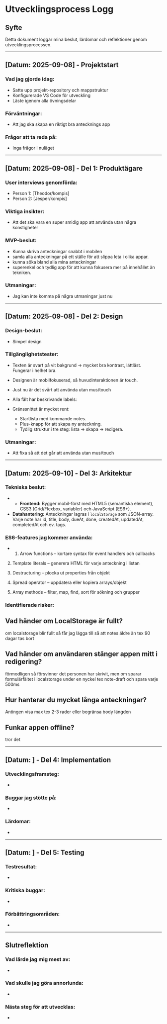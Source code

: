 # Utvecklingsprocess Logg

## Syfte
Detta dokument loggar mina beslut, lärdomar och reflektioner genom utvecklingsprocessen.

---

## [Datum: 2025-09-08] - Projektstart

### Vad jag gjorde idag:
- Satte upp projekt-repository och mappstruktur
- Konfigurerade VS Code för utveckling
- Läste igenom alla övningsdelar

### Förväntningar:
- Att jag ska skapa en riktigt bra antecknings app

### Frågor att ta reda på:
- Inga frågor i nuläget

---

## [Datum: 2025-09-08] - Del 1: Produktägare

### User interviews genomförda:
- Person 1: [Theodor/kompis]
- Person 2: [Jesper/kompis]

### Viktiga insikter:
- Att det ska vara en super smidig app att använda utan några konstigheter

### MVP-beslut:
- Kunna skriva anteckningar snabbt i mobilen  
- samla alla anteckningar på ett ställe för att slippa leta i olika appar.  
- kunna söka bland alla mina anteckningar  
- superenkel och tydlig app för att kunna fokusera mer på innehållet än tekniken.  

### Utmaningar:
- Jag kan inte komma på några utmaningar just nu

---

## [Datum: 2025-09-08] - Del 2: Design

### Design-beslut:
- Simpel design 

### Tillgänglighetstester:
- Texten är svart på vit bakgrund → mycket bra kontrast, lättläst.  
  Fungerar i helhet bra.

- Designen är mobilfokuserad, så huvudinteraktionen är touch.  
- Just nu är det svårt att använda utan mus/touch

- Alla fält har beskrivande labels:  
    
- Gränssnittet är mycket rent:  
  - Startlista med kommande notes.  
  - Plus-knapp för att skapa ny anteckning.  
  - Tydlig struktur i tre steg: lista → skapa → redigera.  

### Utmaningar:
- Att fixa så att det går att använda utan mus/touch

---

## [Datum: 2025-09-10] - Del 3: Arkitektur

### Tekniska beslut:
- - **Frontend:** Bygger mobil-först med HTML5 (semantiska element), CSS3 (Grid/Flexbox, variabler) och JavaScript (ES6+).
- **Datahantering:** Anteckningar lagras i `localStorage` som JSON-array. Varje note har id, title, body, dueAt, done, createdAt, updatedAt, completedAt och ev. tags.


### ES6-features jag kommer använda:
-  1. Arrow functions – kortare syntax för event handlers och callbacks

 2. Template literals – generera HTML för varje anteckning i listan

 3. Destructuring – plocka ut properties från objekt

 4. Spread operator – uppdatera eller kopiera arrays/objekt

 5. Array methods – filter, map, find, sort för sökning och grupper


### Identifierade risker:

## Vad händer om LocalStorage är fullt?
om localstorage blir fullt så får jag lägga till så att notes äldre än tex 90 dagar tas bort
## Vad händer om användaren stänger appen mitt i redigering?
förmodligen så försvinner det personen har skrivit, men om sparar formulärfältet i localstorage under en nyckel tex note-draft och spara varje 500ms 
## Hur hanterar du mycket långa anteckningar?
Antingen visa max tex 2-3 rader eller begränsa body längden 
## Funkar appen offline?
tror det 

---

## [Datum: ] - Del 4: Implementation

### Utvecklingsframsteg:
- 

### Buggar jag stötte på:
- 

### Lärdomar:
- 

---

## [Datum: ] - Del 5: Testing

### Testresultat:
- 

### Kritiska buggar:
- 

### Förbättringsområden:
- 

---

## Slutreflektion

### Vad lärde jag mig mest av:
- 

### Vad skulle jag göra annorlunda:
- 

### Nästa steg för att utvecklas:
- 